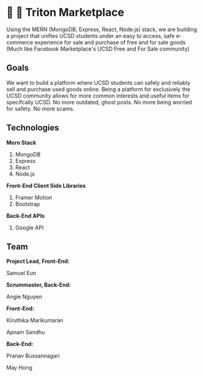 # 🔱 🛒 Triton Marketplace

Using the MERN (MongoDB, Express, React, Node.js) stack, we are building a project that unifies UCSD students under an easy to access, safe e-commerce experience for sale and purchase of free and for sale goods (Much like Facebook Marketplace's UCSD Free and For Sale community)

## Goals 

We want to build a platform where UCSD students can safely and reliably sell and purchase used goods online. Being a platform for exclusively the UCSD community allows for more common interests and useful items for specifcally UCSD. No more outdated, ghost posts. No more being worried for safety. No more scams. 

## Technologies

**Mern Stack**
1. MongoDB
2. Express
3. React
4. Node.js

**Front-End Client Side Libraries**
1. Framer Motion
2. Bootstrap

**Back-End APIs**
1. Google API

## Team

**Project Lead, Front-End:**

Samuel Eun

**Scrummaster, Back-End:**

Angie Nguyen

**Front-End:**

Kiruthika Marikumaran

Apnam Sandhu

**Back-End:**

Pranav Bussannagari

May Hong
